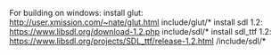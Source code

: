 

For building on windows:
install glut: http://user.xmission.com/~nate/glut.html include/glut/*
install sdl 1.2: https://www.libsdl.org/download-1.2.php include/sdl/*
install sdl_ttf 1.2: https://www.libsdl.org/projects/SDL_ttf/release-1.2.html /include/sdl/*